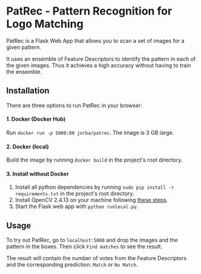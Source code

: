 # PatRec - Pattern Recognition for Logo Matching

PatRec is a Flask Web App that allows you to scan a set of images for a given pattern. 

It uses an ensemble of Feature Descriptors to identify the pattern in each of the given images. Thus it achieves a high accuracy without having to train the ensemble.

## Installation
There are three options to run PatRec in your browser:

#### 1. Docker (Docker Hub)
Run `docker run -p 5000:80 jorba/patrec`. The image is 3 GB large.

#### 2. Docker (local)
Build the image by running `docker build` in the project's root directory.

#### 3. Install without Docker
1. Install all python dependencies by running `sudo pip install -r requirements.txt` in the project's root directory.
2. Install OpenCV 2.4.13 on your machine following [these steps](http://docs.opencv.org/2.4/doc/tutorials/introduction/table_of_content_introduction/table_of_content_introduction.html).
3. Start the Flask web app with `python runlocal.py`.

## Usage
To try out PatRec, go to `localhost:5000` and drop the images and the pattern in the boxes. Then click `Find matches` to see the result. 

The result will contain the number of votes from the Feature Descriptors and the corresponding prediction: `Match` or `No Match`.